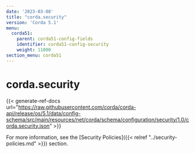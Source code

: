 ```yaml
---
date: '2023-03-08'
title: "corda.security"
version: 'Corda 5.1'
menu:
  corda51:
    parent: corda51-config-fields
    identifier: corda51-config-security
    weight: 11000
section_menu: corda51
---
```

# corda.security
{{< generate-ref-docs url="https://raw.githubusercontent.com/corda/corda-api/release/os/5.1/data/config-schema/src/main/resources/net/corda/schema/configuration/security/1.0/corda.security.json" >}}

For more information, see the [Security Policies]({{< relref "../security-policies.md" >}}) section.